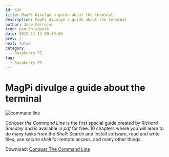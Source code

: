 ```yaml
---
id: 636
title: MagPi divulge a guide about the terminal
description: MagPi divulge a guide about the terminal
author: Jose Cerrejon
icon: pen-to-square
date: 2015-11-11 09:40:00
prev: /
next: false
category:
  - Raspberry PI
tag:
  - Raspberry PI
---
```


# MagPi divulge a guide about the terminal

![command line](/images/2015/10/command_line.png)

*Conquer the Command Line* is the first special guide created by *Richard Smedley* and is available in *pdf* for free. 10 chapters where you will learn to do many tasks from the *Shell*: Search and install software, read and write files, use *secure shell* for remote access, and many other things.

Download: [Conquer The Command Line](https://www.raspberrypi.org/magpi-issues/Essentials_Bash_v1.pdf) 